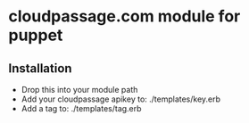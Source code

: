 # cloudpassage.com module for puppet

## Installation

* Drop this into your module path
* Add your cloudpassage apikey to: ./templates/key.erb
* Add a tag to: ./templates/tag.erb 

